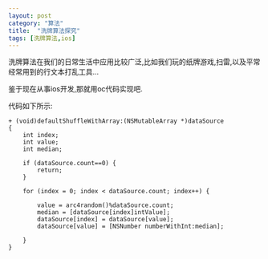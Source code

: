 ```yaml
---
layout: post
category: "算法"
title:  "洗牌算法探究"
tags: [洗牌算法,ios]
---
```

洗牌算法在我们的日常生活中应用比较广泛,比如我们玩的纸牌游戏,扫雷,以及平常经常用到的行文本打乱工具...

鉴于现在从事ios开发,那就用oc代码实现吧.

代码如下所示:

```
+ (void)defaultShuffleWithArray:(NSMutableArray *)dataSource
{
    int index;
    int value;
    int median;

    if (dataSource.count==0) {
        return;
    }

    for (index = 0; index < dataSource.count; index++) {

        value = arc4random()%dataSource.count;
        median = [dataSource[index]intValue];
        dataSource[index] = dataSource[value];
        dataSource[value] = [NSNumber numberWithInt:median];

    }
}
```